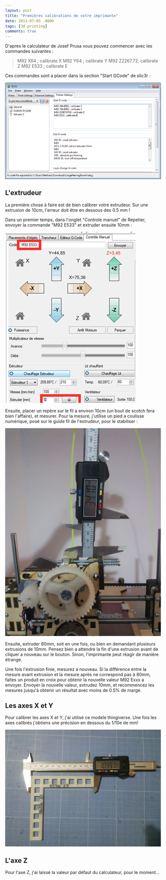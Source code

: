 ```yaml
---
layout: post
title: "Premières calibrations de votre imprimante"
date: 2013-07-05 -0800
tags: [3d printing]
comments: true
---
```


D'apres le calculateur de Josef Prusa vous pouvez commencer avec les commandes suivantes :

> M92 X64 ; calibrate X 
> M92 Y64 ; calibrate Y 
> M92 Z2267.72; calibrate Z 
> M92 E533 ; calibrate E

Ces commandes sont a placer dans la section "Start GCode" de slic3r :

![Paramétrage slic3r](/img/2013-07-05-imprimante-3d-2.png)

L'extrudeur
-

La première chose à faire est de bien calibrer votre extrudeur. Sur une extrusion de 10cm, l'erreur doit être en dessous des 0.5 mm !

Dans un premier temps, dans l'onglet "Controle manuel" de Repetier, envoyer la commande "M92 E533" et extruder ensuite 10mm :

![Calibration de l'extrudeur](/img/2013-07-05-imprimante-3d-21.png)

Ensuite, placer un repère sur le fil a environ 10cm (un bout de scotch fera bien l'affaire), et mesurer. Pour la mesure, j'utilise un pied a coulisse numérique, posé sur le guide fil de l'extrudeur, pour le stabiliser :

![Une mesure relativement précise](/img/2013-07-05-imprimante-3d-22.jpg)

Ensuite, extruder 80mm, soit en une fois, ou bien en demandant plusieurs extrusions de 10mm. Pensez bien a attendre la fin d'une extrusion avant de cliquer a nouveau sur le bouton. Sinon, l'imprimante peut réagir de manière étrange.

Une fois l'extrusion finie, mesurez a nouveau. Si la différence entre la mesure avant extrusion et la mesure après ne correspond pas à 80mm, faites un produit en croix pour obtenir la nouvelle valeur M92 Exxx a envoyer. Envoyer la nouvelle valeur, extrudez 10mm, et recommencez les mesures jusqu'à obtenir un résultat avec moins de 0.5% de marge.

Les axes X et Y
-

Pour calibrer les axes X et Y, j'ai utilisé ce modele thingiverse. Une fois les axes calibrés j'obtiens une précision en dessous du 1/10e de mm!

![Une mesure relativement bien calibrée](/img/2013-07-05-imprimante-3d-23.jpg)

L'axe Z
-

Pour l'axe Z, j'ai laissé la valeur par défaut du calculateur, pour le moment...
